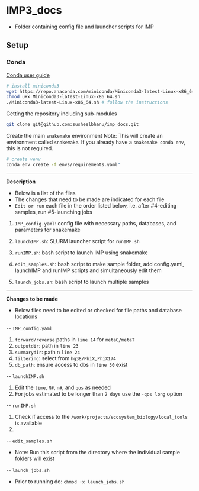 # IMP3_docs
- Folder containing config file and launcher scripts for IMP

## Setup

### Conda

[Conda user guide](https://docs.conda.io/projects/conda/en/latest/user-guide/index.html)

```bash
# install miniconda3
wget https://repo.anaconda.com/miniconda/Miniconda3-latest-Linux-x86_64.sh
chmod u+x Miniconda3-latest-Linux-x86_64.sh
./Miniconda3-latest-Linux-x86_64.sh # follow the instructions
```

Getting the repository including sub-modules
```bash
git clone git@github.com:susheelbhanu/imp_docs.git
```

Create the main `snakemake` environment
Note: This will create an environment called `snakemake`. 
If you already have a `snakemake conda env`, this is not required.
```bash
# create venv
conda env create -f envs/requirements.yaml"
```

-------------
**Description**
- Below is a list of the files 
- The changes that need to be made are indicated for each file
- `Edit or run` each file in the order listed below, i.e. after #4-editing samples, run #5-launching jobs


1. `IMP_config.yaml`: config file with necessary paths, databases, and parameters for snakemake


2. `launchIMP.sh`: SLURM launcher script for `runIMP.sh`


3. `runIMP.sh`: bash script to launch IMP using snakemake


4. `edit_samples.sh`: bash script to make sample folder, add config.yaml, launchIMP and runIMP scripts and simultaneously edit them


5. `launch_jobs.sh`: bash script to launch multiple samples


-------------
**Changes to be made**
- Below files need to be edited or checked for file paths and database locations
  
-- `IMP_config.yaml`
  1. `forward/reverse` paths in `line 14` for `metaG/metaT`
  2. `outputdir`: path in `line 23`
  3. `summarydir`: path n `line 24`
  4. `filtering`: select from `hg38/PhiX,PhiX174`
  5. `db_path`: ensure access to dbs in `line 30` exist


-- `launchIMP.sh`
  1. Edit the `time`, `N#`, `n#`, and `qos` as needed
  2. For jobs estimated to be longer than `2 days` use the `-qos long` option


-- `runIMP.sh`
  1. Check if access to the `/work/projects/ecosystem_biology/local_tools` is available
  2. 


-- `edit_samples.sh`
  - Note: Run this script from the directory where the individual sample folders will exist


-- `launch_jobs.sh`
  - Prior to running do: `chmod +x launch_jobs.sh` 


